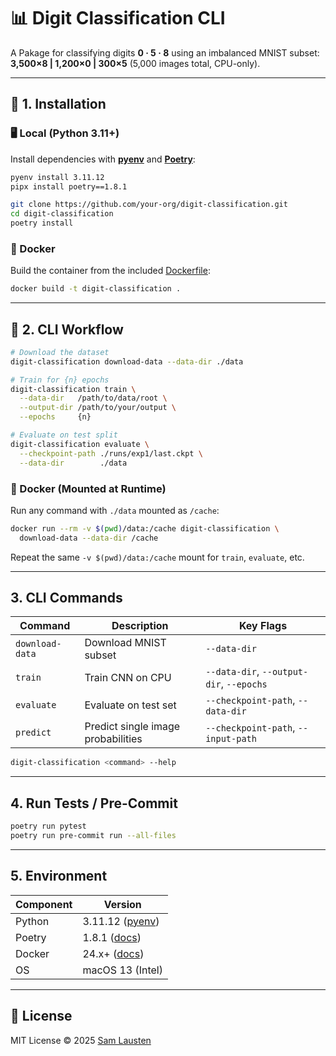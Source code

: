 # 📊 Digit Classification CLI

A Pakage for classifying digits **0 · 5 · 8** using an imbalanced MNIST subset:
**3,500×8 | 1,200×0 | 300×5** (5,000 images total, CPU-only).

---

## 🚀 1. Installation

### 🖥️ Local (Python 3.11+)

Install dependencies with [**pyenv**](https://github.com/pyenv/pyenv) and [**Poetry**](https://python-poetry.org/docs/):

```bash
pyenv install 3.11.12
pipx install poetry==1.8.1

git clone https://github.com/your-org/digit-classification.git
cd digit-classification
poetry install
```

### 🐳 Docker

Build the container from the included [Dockerfile](https://docs.docker.com/engine/reference/builder/):

```bash
docker build -t digit-classification .
```

---

## 🎯 2. CLI Workflow

```bash
# Download the dataset
digit-classification download-data --data-dir ./data

# Train for {n} epochs
digit-classification train \
  --data-dir   /path/to/data/root \
  --output-dir /path/to/your/output \
  --epochs     {n}

# Evaluate on test split
digit-classification evaluate \
  --checkpoint-path ./runs/exp1/last.ckpt \
  --data-dir        ./data
```

### 🐋 Docker (Mounted at Runtime)

Run any command with `./data` mounted as `/cache`:

```bash
docker run --rm -v $(pwd)/data:/cache digit-classification \
  download-data --data-dir /cache
```

Repeat the same `-v $(pwd)/data:/cache` mount for `train`, `evaluate`, etc.

---

## 3. CLI Commands

| Command         | Description                        | Key Flags                                |
| --------------- | ---------------------------------- | ---------------------------------------- |
| `download-data` | Download MNIST subset              | `--data-dir`                             |
| `train`         | Train CNN on CPU                   | `--data-dir`, `--output-dir`, `--epochs` |
| `evaluate`      | Evaluate on test set               | `--checkpoint-path`, `--data-dir`        |
| `predict`       | Predict single image probabilities | `--checkpoint-path`, `--input-path`      |

```bash
digit-classification <command> --help
```

---

## 4. Run Tests / Pre-Commit

```bash
poetry run pytest
poetry run pre-commit run --all-files
```

---

## 5. Environment

| Component | Version                                             |
| --------- | --------------------------------------------------- |
| Python    | 3.11.12 ([pyenv](https://github.com/pyenv/pyenv))   |
| Poetry    | 1.8.1 ([docs](https://python-poetry.org/docs/))     |
| Docker    | 24.x+ ([docs](https://docs.docker.com/get-docker/)) |
| OS        | macOS 13 (Intel)                                    |

---

## 📄 License

MIT License © 2025 [Sam Lausten](https://github.com/srlausten)